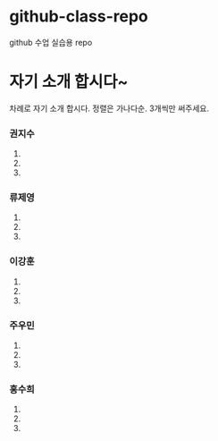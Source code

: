 # github-class-repo
github 수업 실습용 repo

# 자기 소개 합시다~
차례로 자기 소개 합시다. 정렬은 가나다순. 3개씩만 써주세요.

### 권지수
1.
2.
3.

### 류제영
1.
2.
3.

### 이강훈
1.
2.
3.

### 주우민
1.
2.
3.

### 홍수희
1.
2.
3.
